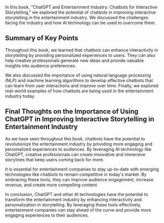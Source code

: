 
In this book, "ChatGPT and Entertainment Industry: Chatbots for Interactive Storytelling," we explored the potential of chatbots in improving interactive storytelling in the entertainment industry. We discussed the challenges facing the industry and how AI technology can be used to overcome them.

Summary of Key Points
---------------------

Throughout this book, we learned that chatbots can enhance interactivity in storytelling by providing personalized experiences to users. They can also help creative professionals generate new ideas and provide valuable insights into audience preferences.

We also discussed the importance of using natural language processing (NLP) and machine learning algorithms to develop effective chatbots that can learn from user interactions and improve over time. Finally, we explored real-world examples of how chatbots are being used in the entertainment industry today.

Final Thoughts on the Importance of Using ChatGPT in Improving Interactive Storytelling in Entertainment Industry
-----------------------------------------------------------------------------------------------------------------

As we have seen throughout this book, chatbots have the potential to revolutionize the entertainment industry by providing more engaging and personalized experiences to audiences. By leveraging AI technology like ChatGPT, creative professionals can create innovative and immersive storylines that keep users coming back for more.

It is essential for entertainment companies to stay up-to-date with emerging technologies like chatbots to remain competitive in today's market. By embracing these tools, they can improve audience engagement, increase revenue, and create more compelling content.

In conclusion, ChatGPT and other AI technologies have the potential to transform the entertainment industry by enhancing interactivity and personalization in storytelling. By leveraging these tools effectively, entertainment companies can stay ahead of the curve and provide more engaging experiences to their audiences.
